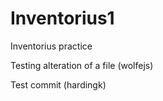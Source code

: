 Inventorius1
============

Inventorius practice

Testing alteration of a file (wolfejs)

Test commit (hardingk)

